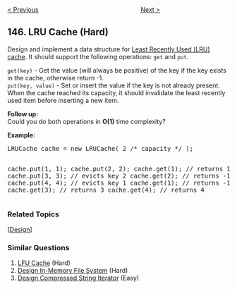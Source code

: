 <!--|This file generated by command(leetcode description); DO NOT EDIT.    |-->
<!--+----------------------------------------------------------------------+-->
<!--|@author    Openset <openset.wang@gmail.com>                           |-->
<!--|@link      https://github.com/openset                                 |-->
<!--|@home      https://github.com/openset/leetcode                        |-->
<!--+----------------------------------------------------------------------+-->

[< Previous](https://github.com/openset/leetcode/tree/master/problems/binary-tree-postorder-traversal "Binary Tree Postorder Traversal")
　　　　　　　　　　　　　　　　
[Next >](https://github.com/openset/leetcode/tree/master/problems/insertion-sort-list "Insertion Sort List")

## 146. LRU Cache (Hard)

<p>
Design and implement a data structure for <a href="https://en.wikipedia.org/wiki/Cache_replacement_policies#LRU" target="_blank">Least Recently Used (LRU) cache</a>. It should support the following operations: <code>get</code> and <code>put</code>.
</p>

<p>
<code>get(key)</code> - Get the value (will always be positive) of the key if the key exists in the cache, otherwise return -1.<br>
<code>put(key, value)</code> - Set or insert the value if the key is not already present. When the cache reached its capacity, it should invalidate the least recently used item before inserting a new item.
</p>

<p><b>Follow up:</b><br />
Could you do both operations in <b>O(1)</b> time complexity?</p>

<p><b>Example:</b>
<pre>
LRUCache cache = new LRUCache( 2 /* capacity */ );

cache.put(1, 1);
cache.put(2, 2);
cache.get(1);       // returns 1
cache.put(3, 3);    // evicts key 2
cache.get(2);       // returns -1 (not found)
cache.put(4, 4);    // evicts key 1
cache.get(1);       // returns -1 (not found)
cache.get(3);       // returns 3
cache.get(4);       // returns 4
</pre>
</p>

### Related Topics
  [[Design](https://github.com/openset/leetcode/tree/master/tag/design/README.md)]

### Similar Questions
  1. [LFU Cache](https://github.com/openset/leetcode/tree/master/problems/lfu-cache) (Hard)
  1. [Design In-Memory File System](https://github.com/openset/leetcode/tree/master/problems/design-in-memory-file-system) (Hard)
  1. [Design Compressed String Iterator](https://github.com/openset/leetcode/tree/master/problems/design-compressed-string-iterator) (Easy)
